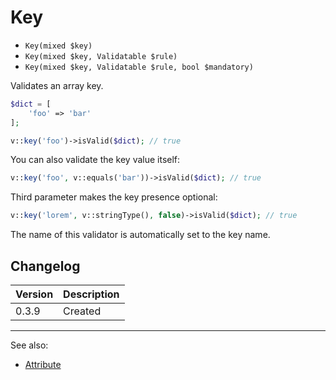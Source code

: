 # Key

- `Key(mixed $key)`
- `Key(mixed $key, Validatable $rule)`
- `Key(mixed $key, Validatable $rule, bool $mandatory)`

Validates an array key.

```php
$dict = [
    'foo' => 'bar'
];

v::key('foo')->isValid($dict); // true
```

You can also validate the key value itself:

```php
v::key('foo', v::equals('bar'))->isValid($dict); // true
```

Third parameter makes the key presence optional:

```php
v::key('lorem', v::stringType(), false)->isValid($dict); // true
```

The name of this validator is automatically set to the key name.

## Changelog

Version | Description
--------|-------------
  0.3.9 | Created

***
See also:

- [Attribute](Attribute.md)
